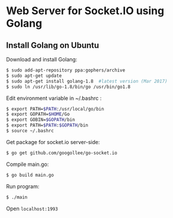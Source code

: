 # Web Server for Socket.IO using Golang

## Install Golang on Ubuntu

Download and install Golang:
```sh
$ sudo add-apt-repository ppa:gophers/archive
$ sudo apt-get update
$ sudo apt-get install golang-1.8  #latest version (Mar 2017)
$ sudo ln /usr/lib/go-1.8/bin/go /usr/bin/go1.8
```
Edit environment variable in ~/.bashrc :
```sh
$ export PATH=$PATH:/usr/local/go/bin
$ export GOPATH=$HOME/Go
$ export GOBIN=$GOPATH/bin
$ export PATH=$PATH:$GOPATH/bin
$ source ~/.bashrc
```

Get package for socket.io server-side:
```sh
$ go get github.com/googollee/go-socket.io
```

Compile main.go:
```sh
$ go build main.go
```

Run program:
```sh
$ ./main
```

Open ```localhost:1993``` 